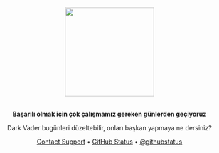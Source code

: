 <div align="center">
    <br>
    <br>
    <img width="200" src="https://cdn.discordapp.com/attachments/858295950279442512/859147064548917289/vader.png"/>
    <br/>
    <br/>
    <p><strong>Başarılı olmak için çok çalışmamız gereken günlerden geçiyoruz</strong></p>
    <p>Dark Vader bugünleri düzeltebilir, onları başkan yapmaya ne dersiniz?</p>
    <div id="suggestions">
    <a href="https://github.com/contact">Contact Support</a> •
    <a href="https://githubstatus.com">GitHub Status</a> •
    <a href="https://twitter.com/githubstatus">@githubstatus</a>
    </div>
</div>
